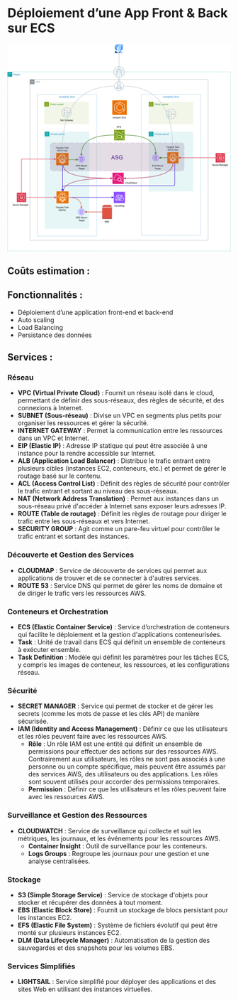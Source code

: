 # Déploiement d’une App Front & Back sur ECS

![](<Deploy Worspress ECS.png>)

## Coûts estimation :

## Fonctionnalités :
- Déploiement d’une application front-end et back-end
- Auto scaling
- Load Balancing
- Persistance des données

## Services :

### Réseau
- **VPC (Virtual Private Cloud)** : Fournit un réseau isolé dans le cloud, permettant de définir des sous-réseaux, des règles de sécurité, et des connexions à Internet.
- **SUBNET (Sous-réseau)** : Divise un VPC en segments plus petits pour organiser les ressources et gérer la sécurité.
- **INTERNET GATEWAY** : Permet la communication entre les ressources dans un VPC et Internet.
- **EIP (Elastic IP)** : Adresse IP statique qui peut être associée à une instance pour la rendre accessible sur Internet.
- **ALB (Application Load Balancer)** : Distribue le trafic entrant entre plusieurs cibles (instances EC2, conteneurs, etc.) et permet de gérer le routage basé sur le contenu.
- **ACL (Access Control List)** : Définit des règles de sécurité pour contrôler le trafic entrant et sortant au niveau des sous-réseaux.
- **NAT (Network Address Translation)** : Permet aux instances dans un sous-réseau privé d'accéder à Internet sans exposer leurs adresses IP.
- **ROUTE (Table de routage)** : Définit les règles de routage pour diriger le trafic entre les sous-réseaux et vers Internet.
- **SECURITY GROUP** : Agit comme un pare-feu virtuel pour contrôler le trafic entrant et sortant des instances.

### Découverte et Gestion des Services
- **CLOUDMAP** : Service de découverte de services qui permet aux applications de trouver et de se connecter à d'autres services.
- **ROUTE 53** : Service DNS qui permet de gérer les noms de domaine et de diriger le trafic vers les ressources AWS.

### Conteneurs et Orchestration
- **ECS (Elastic Container Service)** : Service d’orchestration de conteneurs qui facilite le déploiement et la gestion d'applications conteneurisées.
- **Task** : Unité de travail dans ECS qui définit un ensemble de conteneurs à exécuter ensemble.
- **Task Definition** : Modèle qui définit les paramètres pour les tâches ECS, y compris les images de conteneur, les ressources, et les configurations réseau.

### Sécurité
- **SECRET MANAGER** : Service qui permet de stocker et de gérer les secrets (comme les mots de passe et les clés API) de manière sécurisée.
- **IAM (Identity and Access Management)** : Définir ce que les utilisateurs et les rôles peuvent faire avec les ressources AWS.
  - **Rôle** : Un rôle IAM est une entité qui définit un ensemble de permissions pour effectuer des actions sur des ressources AWS. Contrairement aux utilisateurs, les rôles ne sont pas associés à une personne ou un compte spécifique, mais peuvent être assumés par des services AWS, des utilisateurs ou des applications. Les rôles sont souvent utilisés pour accorder des permissions temporaires.
  - **Permission** : Définir ce que les utilisateurs et les rôles peuvent faire avec les ressources AWS.

### Surveillance et Gestion des Ressources
- **CLOUDWATCH** : Service de surveillance qui collecte et suit les métriques, les journaux, et les événements pour les ressources AWS.
  - **Container Insight** : Outil de surveillance pour les conteneurs.
  - **Logs Groups** : Regroupe les journaux pour une gestion et une analyse centralisées.

### Stockage
- **S3 (Simple Storage Service)** : Service de stockage d'objets pour stocker et récupérer des données à tout moment.
- **EBS (Elastic Block Store)** : Fournit un stockage de blocs persistant pour les instances EC2.
- **EFS (Elastic File System)** : Système de fichiers évolutif qui peut être monté sur plusieurs instances EC2.
- **DLM (Data Lifecycle Manager)** : Automatisation de la gestion des sauvegardes et des snapshots pour les volumes EBS.

### Services Simplifiés
- **LIGHTSAIL** : Service simplifié pour déployer des applications et des sites Web en utilisant des instances virtuelles.
  
